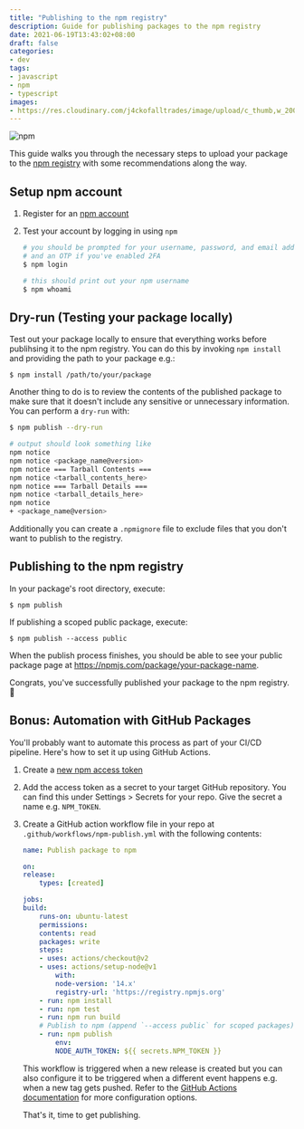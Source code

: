 ```yaml
---
title: "Publishing to the npm registry"
description: Guide for publishing packages to the npm registry
date: 2021-06-19T13:43:02+08:00
draft: false
categories:
- dev
tags:
- javascript
- npm
- typescript
images:
- https://res.cloudinary.com/j4ckofalltrades/image/upload/c_thumb,w_200,g_face/v1633760759/blog/publish-guides/npm-publish_ssmdeh.png
---
```


![npm](https://res.cloudinary.com/j4ckofalltrades/image/upload/w_1000/v1633760759/blog/publish-guides/npm-publish_ssmdeh.png)

This guide walks you through the necessary steps to upload your package to the
[npm registry](https://npmjs.com) with some recommendations along the way.

## Setup npm account

1. Register for an [npm account](https://npmjs.com/signup)

2. Test your account by logging in using `npm`  

   ```sh
   # you should be prompted for your username, password, and email address
   # and an OTP if you've enabled 2FA
   $ npm login
   
   # this should print out your npm username
   $ npm whoami
   ```

## Dry-run (Testing your package locally) 

Test out your package locally to ensure that everything works before publihsing
it to the npm registry. You can do this by invoking `npm install` and providing
the path to your package e.g.:

`$ npm install /path/to/your/package`

Another thing to do is to review the contents of the published package to make
sure that it doesn't include any sensitive or unnecessary information. You can
perform a `dry-run` with:

```sh
$ npm publish --dry-run

# output should look something like
npm notice 
npm notice <package_name@version>
npm notice === Tarball Contents === 
npm notice <tarball_contents_here>
npm notice === Tarball Details === 
npm notice <tarball_details_here>
npm notice 
+ <package_name@version>
```

Additionally you can create a `.npmignore` file to exclude files that you don't
want to publish to the registry.

## Publishing to the npm registry

In your package's root directory, execute:

`$ npm publish`

If publishing a scoped public package, execute:

`$ npm publish --access public`

When the publish process finishes, you should be able to see your public
package page at https://npmjs.com/package/your-package-name.

Congrats, you've successfully published your package to the npm registry. :tada:

## Bonus: Automation with GitHub Packages

You'll probably want to automate this process as part of your CI/CD pipeline.
Here's how to set it up using GitHub Actions.

1. Create a [new npm access token](https://docs.npmjs.com/creating-and-viewing-access-tokens)

2. Add the access token as a secret to your target GitHub repository. You can
find this under Settings > Secrets for your repo. Give the secret a name e.g.
`NPM_TOKEN`.

3. Create a GitHub action workflow file in your repo at
`.github/workflows/npm-publish.yml` with the following contents:

    ```yaml
    name: Publish package to npm

    on:
    release:
        types: [created]
    
    jobs:
    build:
        runs-on: ubuntu-latest
        permissions:
        contents: read
        packages: write
        steps:
        - uses: actions/checkout@v2
        - uses: actions/setup-node@v1
            with:
            node-version: '14.x'
            registry-url: 'https://registry.npmjs.org'
        - run: npm install
        - run: npm test
        - run: npm run build
        # Publish to npm (append `--access public` for scoped packages)
        - run: npm publish
            env:
            NODE_AUTH_TOKEN: ${{ secrets.NPM_TOKEN }}
    ```

    This workflow is triggered when a new release is created but you can also
    configure it to be triggered when a different event happens e.g. when a
    new tag gets pushed. Refer to the [GitHub Actions documentation](https://docs.github.com/en/actions) 
    for more configuration options.

    That's it, time to get publishing.
